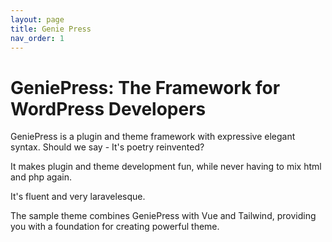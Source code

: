 ```yaml
---
layout: page 
title: Genie Press 
nav_order: 1
---
```


# GeniePress: The Framework for WordPress Developers 

GeniePress is a plugin and theme framework with expressive elegant syntax. 
Should we say - It's poetry reinvented?

It makes plugin and theme development fun, while never having to mix html 
and php again.  

It's fluent and very laravelesque.

The sample theme combines GeniePress with Vue and Tailwind, providing you 
with a foundation for creating powerful theme.
